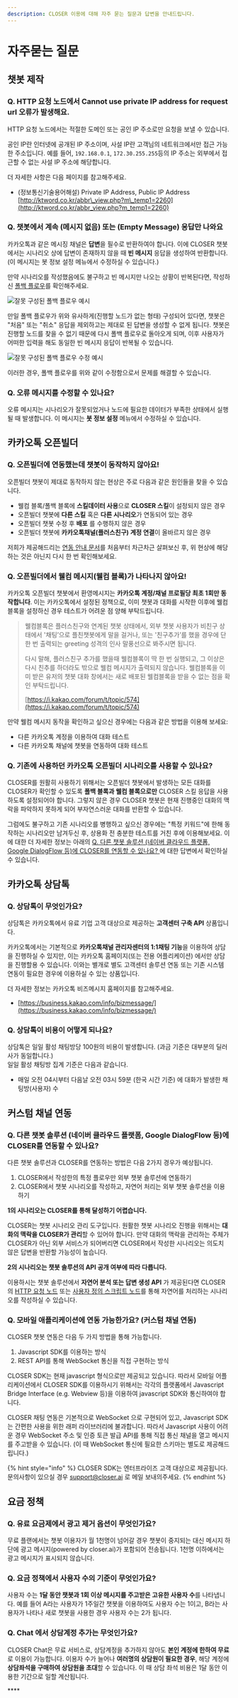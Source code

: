 ```yaml
---
description: CLOSER 이용에 대해 자주 묻는 질문과 답변을 안내드립니다.
---
```


# 자주묻는 질문

## 챗봇 제작 <a id="builder"></a>

### Q. HTTP 요청 노드에서 Cannot use private IP address for request url 오류가 발생해요. 

HTTP 요청 노드에서는 적절한 도메인 또는 공인 IP 주소로만 요청을 보낼 수 있습니다.

공인 IP란 인터넷에 공개된 IP 주소이며, 사설 IP란 고객님의 네트워크에서만 접근 가능한 주소입니다. 예를 들어, `192.168.0.1`, `172.30.255.255`등의 IP 주소는 외부에서 접근할 수 없는 사설 IP 주소에 해당합니다. 

더 자세한 사항은 다음 페이지를 참고해주세요.

* \(정보통신기술용어해설\) Private IP Address, Public IP Address  [http://ktword.co.kr/abbr\_view.php?m\_temp1=2260](http://ktword.co.kr/abbr_view.php?m_temp1=2260) 



### Q. 챗봇에서 계속 \(메시지 없음\) 또는 \(Empty Message\) 응답만 나와요

카카오톡과 같은 메시징 채널은 **답변**을 필수로 반환하여야 합니다. 이에 CLOSER 챗봇에서는 시나리오 상에 답변이 존재하지 않을 때 **빈 메시지** 응답을 생성하여 반환합니다. \(이 메시지는 봇 정보 설정 메뉴에서 수정하실 수 있습니다.\)

만약 시나리오를 작성했음에도 불구하고 빈 메시지만 나오는 상황이 반복된다면, 작성하신 [폴백 플로우](builder/chatbot/flow.md#fallback-flow)를 확인해주세요.

![&#xC798;&#xBABB; &#xAD6C;&#xC131;&#xB41C; &#xD3F4;&#xBC31; &#xD50C;&#xB85C;&#xC6B0; &#xC608;&#xC2DC;](.gitbook/assets/image%20%284%29.png)

만일 폴백 플로우가 위와 유사하게\(진행할 노드가 없는 형태\) 구성되어 있다면, 챗봇은 "처음" 또는 "취소" 응답을 제외하고는 제대로 된 답변을 생성할 수 없게 됩니다. 챗봇은 진행할 노드를 찾을 수 없기 때문에 다시 폴백 플로우로 돌아오게 되며, 이후 사용자가 어떠한 입력을 해도 동일한 빈 메시지 응답이 반복될 수 있습니다.

![&#xC798;&#xBABB; &#xAD6C;&#xC131;&#xB41C; &#xD3F4;&#xBC31; &#xD50C;&#xB85C;&#xC6B0; &#xC218;&#xC815; &#xC608;&#xC2DC;](.gitbook/assets/image%20%2855%29.png)

이러한 경우, 폴백 플로우를 위와 같이 수정함으로서 문제를 해결할 수 있습니다.



### Q. 오류 메시지를 수정할 수 있나요? <a id="q-error-message"></a>

오류 메시지는 시나리오가 잘못되었거나 노드에 필요한 데이터가 부족한 상태에서 실행될 때 발생합니다. 이 메시지는 **봇 정보 설정** 메뉴에서 수정하실 수 있습니다.



## 카카오톡 오픈빌더 <a id="kakao-openbuilder"></a>

### **Q. 오픈빌더에 연동했는데 챗봇이 동작하지 않아요!** <a id="q-openbuilder-not-working"></a>

오픈빌더 챗봇이 제대로 동작하지 않는 현상은 주로 다음과 같은 원인들을 찾을 수 있습니다.

* 웰컴 블록/폴백 블록에 **스킬데이터 사용**으로 **CLOSER 스킬**이 설정되지 않은 경우
* 오픈빌더 챗봇에 **다른 스킬** 혹은 **다른 시나리오**가 연동되어 있는 경우
* 오픈빌더 챗봇 수정 후 **배포** 를 수행하지 않은 경우
* 오픈빌더 챗봇에 **카카오톡채널\(플러스친구\) 계정 연결**이 올바르지 않은 경우

저희가 제공해드리는 [연동 안내 문서](https://bit.ly/2w6h69h)를 처음부터 차근차근 살펴보신 후, 위 현상에 해당하는 것은 아닌지 다시 한 번 확인해보세요.



### **Q. 오픈빌더에서 웰컴 메시지\(웰컴 블록\)가 나타나지 않아요!** <a id="q-openbuilder-welcome-response"></a>

카카오톡 오픈빌더 챗봇에서 환영메시지는 **카카오톡 계정/채널 프로필당 최초 1회만 동작합니다**. 이는 카카오톡에서 설정된 정책으로, 이미 챗봇과 대화를 시작한 이후에 웰컴 블록을 설정하신 경우 테스트가 어려운 점 양해 부탁드립니다.

> 웰컴블록은 플러스친구와 연계된 챗봇 상태에서, 외부 챗봇 사용자가 비친구 상태에서 '채팅’으로 플친챗봇에게 말을 걸거나, 또는 '친구추가’를 했을 경우에 단 한 번 출력되는 greeting 성격의 인사 말풍선으로 봐주시면 됩니다.
>
> 다시 말해, 플러스친구 추가를 했을때 웰컴블록이 딱 한 번 실행되고, 그 이상은 다시 친추를 하더라도 밖으로 웰컴 메시지가 출력되지 않습니다. 웰컴블록을 이미 받은 유저의 챗봇 대화 창에서는 새로 배포된 웰컴블록을 받을 수 없는 점을 확인 부탁드립니다.
>
> [https://i.kakao.com/forum/t/topic/574](https://i.kakao.com/forum/t/topic/574)

만약 웰컴 메시지 동작을 확인하고 싶으신 경우에는 다음과 같은 방법을 이용해 보세요:

* 다른 카카오톡 계정을 이용하여 대화 테스트
* 다른 카카오톡 채널에 챗봇을 연동하여 대화 테스트 



### **Q. 기존에 사용하던 카카오톡 오픈빌더 시나리오를 사용할 수 있나요?**  <a id="q-openbuilder-existing-scenario"></a>

CLOSER를 원활히 사용하기 위해서는 오픈빌더 챗봇에서 발생하는 모든 대화를 CLOSER가 확인할 수 있도록 **폴백 블록과 웰컴 블록으로만** CLOSER 스킬 응답을 사용하도록 설정되어야 합니다. 그렇지 않은 경우 CLOSER 챗봇은 현재 진행중인 대화의 맥락을 파악하지 못하게 되어 부자연스러운 대화를 반환할 수 있습니다.

그럼에도 불구하고 기존 시나리오를 병행하고 싶으신 경우에는 "특정 키워드"에 한해 동작하는 시나리오만 남겨두신 후, 상용화 전 충분한 테스트를 거친 후에 이용해보세요. 이에 대한 더 자세한 정보는 아래의 [Q. 다른 챗봇 솔루션 \(네이버 클라우드 플랫폼, Google DialogFlow 등\)에 CLOSER를 연동할 수 있나요? ](faq.md#q-google-dialogflow-closer) 에 대한 답변에서 확인하실 수 있습니다.



## 카카오톡 상담톡 <a id="kakao-bizmessage"></a>

### Q. 상담톡이 무엇인가요? <a id="q-kakao-bizmessage"></a>

상담톡은 카카오톡에서 유료 기업 고객 대상으로 제공하는 **고객센터 구축 API** 상품입니다. 

카카오톡에서는 기본적으로 **카카오톡채널 관리자센터의 1:1채팅 기능**을 이용하여 상담을 진행하실 수 있지만, 이는 카카오톡 홈페이지\(또는 전용 어플리케이션\) 에서만 상담을 진행할용 수 있습니다. 이와는 별개로 별도 고객센터 솔루션 연동 또는 기존 시스템 연동이 필요한 경우에 이용하실 수 있는 상품입니다.

더 자세한 정보는 카카오톡 비즈메시지 홈페이지를 참고해주세요.

* [https://business.kakao.com/info/bizmessage/](https://business.kakao.com/info/bizmessage/)  



### Q. 상담톡이 비용이 어떻게 되나요? <a id="q-kakao-bizmessage-pricing"></a>

상담톡은 일일 활성 채팅방당 100원의 비용이 발생합니다. \(과금 기준은 대부분의 딜러사가 동일합니다.\)  
일일 활성 채팅방 집계 기준은 다음과 같습니다.

* 매일 오전 04시부터 다음날 오전 03시 59분 \(한국 시간 기준\) 에 대화가 발생한 채팅방\(사용자\) 수



## 커스텀 채널 연동 <a id="etc"></a>

### Q. 다른 챗봇 솔루션 \(네이버 클라우드 플랫폼, Google DialogFlow 등\)에 CLOSER를 연동할 수 있나요? 

다른 챗봇 솔루션과 CLOSER를 연동하는 방법은 다음 2가지 경우가 예상됩니다.

1. CLOSER에서 작성한의 특정 플로우만 외부 챗봇 솔루션에 연동하기
2. CLOSER에서 챗봇 시나리오를 작성하고, 자연어 처리는 외부 챗봇 솔루션을 이용하기

**1의 시나리오는 CLOSER를 통해 달성하기 어렵습니다.**  
  
CLOSER는 챗봇 시나리오 관리 도구입니다. 원활한 챗봇 시나리오 진행을 위해서는 **대화의 맥락을 CLOSER가 관리**할 수 있어야 합니다. 만약 대화의 맥락을 관리하는 주체가 CLOSER가 아닌 외부 서비스가 되어버리면 CLOSER에서 작성한 시나리오는 의도치 않은 답변을 반환할 가능성이 높습니다.  
  
**2의 시나리오는 챗봇 솔루션의 API 공개 여부에 따라 다릅니다.**  
  
이용하시는 챗봇 솔루션에서 **자연어 분석 또는 답변 생성 API** 가 제공된다면 CLOSER의 [HTTP 요청 노드](builder/chatbot/node/fetch.md) 또는 [사용자 정의 스크립트 노드](builder/chatbot/node/sandbox.md)를 통해 자연어를 처리하는 시나리오를 작성하실 수 있습니다. 



### Q. 모바일 애플리케이션에 연동 가능한가요? \(커스텀 채널 연동\) <a id="q-custom-integration"></a>

CLOSER 챗봇 연동은 다음 두 가지 방법을 통해 가능합니다.

1. Javascript SDK를 이용하는 방식
2. REST API를 통해 WebSocket 통신을 직접 구현하는 방식

CLOSER SDK는 현재 javascript 형식으로만 제공되고 있습니다. 따라서 모바일 어플리케이션에서 CLOSER SDK를 이용하시기 위해서는 각각의 플랫폼에서 Javascript Bridge Interface \(e.g. Webview 등\)을 이용하여 javascript SDK와 통신하여야 합니다.

CLOSER 채팅 연동은 기본적으로 WebSocket 으로 구현되어 있고, Javascript SDK는 간편한 사용을 위한 래퍼 라이브러리에 불과합니다. 따라서 Javascript 사용이 어려운 경우 WebSocket 주소 및 인증 토큰 발급 API를 통해 직접 통신 채널을 열고 메시지를 주고받을 수 있습니다. \(이 때 WebSocket 통신에 필요한 스키마는 별도로 제공해드립니다.\)

{% hint style="info" %}
CLOSER SDK는 엔터프라이즈 고객 대상으로 제공됩니다.  
문의사항이 있으실 경우 [support@closer.ai](mailto:support@closer.ai) 로 메일 보내의주세요.
{% endhint %}

## 요금 정책 <a id="pricing"></a>

### Q. 유료 요금제에서 광고 제거 옵션이 무엇인가요? <a id="q-what-is-remove-advertisement"></a>

무료 플랜에서는 챗봇 이용자가 월 1천명이 넘어갈 경우 챗봇이 중지되는 대신 메시지 하단에 광고 메시지\(powered by closer.ai\)가 포함되어 전송됩니다. 1천명 이하에서는 광고 메시지가 표시되지 않습니다.



### Q. **요금 정책에서 사용자 수의 기준이 무엇인가요?** <a id="q-how-to-count-user"></a>

사용자 수는 **1달 동안 챗봇과 1회 이상 메시지를 주고받은 고유한 사용자 수**를 나타냅니다. 예를 들어 A라는 사용자가 1주일간 챗봇을 이용하여도 사용자 수는 1이고, B라는 사용자가 나타나 새로 챗봇을 사용한 경우 사용자 수는 2가 됩니다.



### Q. Chat 에서 상담계정 추가는 무엇인가요? <a id="q-what-is-chat-agnet-seat"></a>

CLOSER Chat은 무료 서비스로, 상담계정을 추가하지 않아도 **본인 계정에 한하여 무료**로 이용이 가능합니다. 이용자 수가 늘어나 **여러명의 상담원이 필요한 경우**, 해당 계정에 **상담좌석을 구매하여 상담원을 초대**할 수 있습니다. 이 때 상담 좌석 비용은 1달 동안 이용한 기간으로 일할 계산됩니다.



\*\*\*\*

